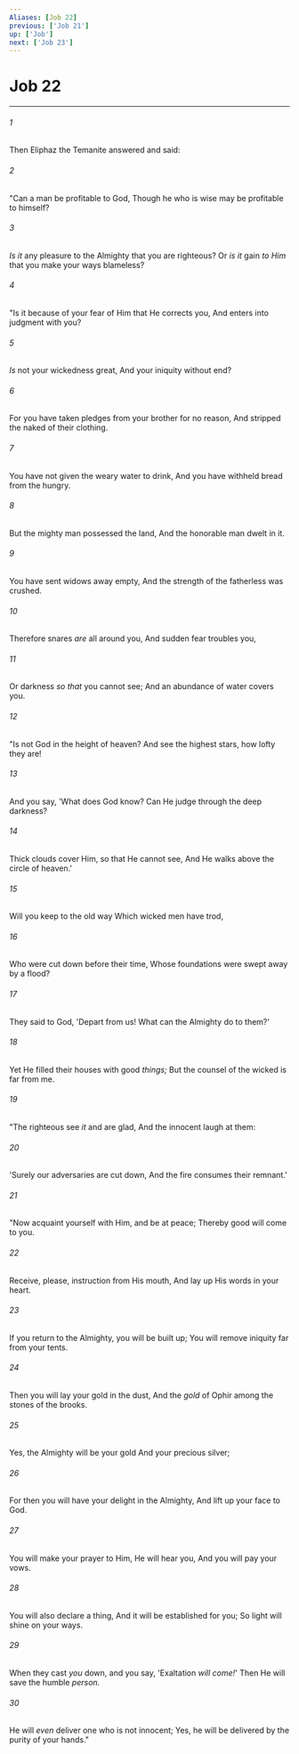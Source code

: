 ```yaml
---
Aliases: [Job 22]
previous: ['Job 21']
up: ['Job']
next: ['Job 23']
---
```

# Job 22

***


###### 1 
Then Eliphaz the Temanite answered and said: 

###### 2 
"Can a man be profitable to God, Though he who is wise may be profitable to himself? 

###### 3 
_Is it_ any pleasure to the Almighty that you are righteous? Or _is it_ gain _to Him_ that you make your ways blameless? 

###### 4 
"Is it because of your fear of Him that He corrects you, And enters into judgment with you? 

###### 5 
_Is_ not your wickedness great, And your iniquity without end? 

###### 6 
For you have taken pledges from your brother for no reason, And stripped the naked of their clothing. 

###### 7 
You have not given the weary water to drink, And you have withheld bread from the hungry. 

###### 8 
But the mighty man possessed the land, And the honorable man dwelt in it. 

###### 9 
You have sent widows away empty, And the strength of the fatherless was crushed. 

###### 10 
Therefore snares _are_ all around you, And sudden fear troubles you, 

###### 11 
Or darkness _so that_ you cannot see; And an abundance of water covers you. 

###### 12 
"Is not God in the height of heaven? And see the highest stars, how lofty they are! 

###### 13 
And you say, 'What does God know? Can He judge through the deep darkness? 

###### 14 
Thick clouds cover Him, so that He cannot see, And He walks above the circle of heaven.' 

###### 15 
Will you keep to the old way Which wicked men have trod, 

###### 16 
Who were cut down before their time, Whose foundations were swept away by a flood? 

###### 17 
They said to God, 'Depart from us! What can the Almighty do to them?' 

###### 18 
Yet He filled their houses with good _things;_ But the counsel of the wicked is far from me. 

###### 19 
"The righteous see _it_ and are glad, And the innocent laugh at them: 

###### 20 
'Surely our adversaries are cut down, And the fire consumes their remnant.' 

###### 21 
"Now acquaint yourself with Him, and be at peace; Thereby good will come to you. 

###### 22 
Receive, please, instruction from His mouth, And lay up His words in your heart. 

###### 23 
If you return to the Almighty, you will be built up; You will remove iniquity far from your tents. 

###### 24 
Then you will lay your gold in the dust, And the _gold_ of Ophir among the stones of the brooks. 

###### 25 
Yes, the Almighty will be your gold And your precious silver; 

###### 26 
For then you will have your delight in the Almighty, And lift up your face to God. 

###### 27 
You will make your prayer to Him, He will hear you, And you will pay your vows. 

###### 28 
You will also declare a thing, And it will be established for you; So light will shine on your ways. 

###### 29 
When they cast _you_ down, and you say, 'Exaltation _will come!_' Then He will save the humble _person._ 

###### 30 
He will _even_ deliver one who is not innocent; Yes, he will be delivered by the purity of your hands."

